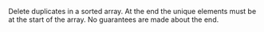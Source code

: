 Delete duplicates in a sorted array. At the end the unique elements must be at
the start of the array. No guarantees are made about the end.
